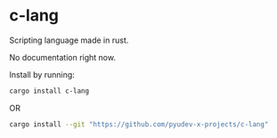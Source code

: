 # c-lang

Scripting language made in rust.

No documentation right now.

Install by running:
```sh
cargo install c-lang
```
OR
```sh
cargo install --git "https://github.com/pyudev-x-projects/c-lang"
```